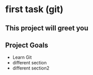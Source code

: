 # first task (git)
## This project will greet you
## Project Goals
- Learn Git
- different section
- different section2
